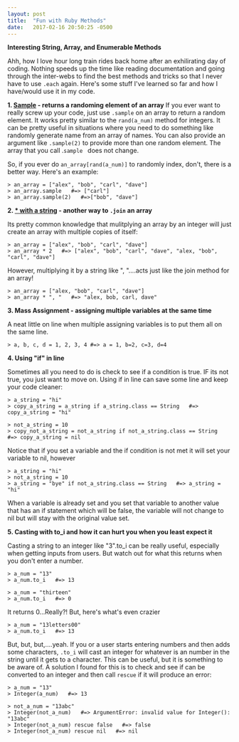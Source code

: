 ```yaml
---
layout: post
title:  "Fun with Ruby Methods"
date:   2017-02-16 20:50:25 -0500
---
```



**Interesting String, Array, and Enumerable Methods**

Ahh, how I love hour long train rides back home after an exhilirating day of coding. Nothing speeds up the time like reading documentation and going through the inter-webs to find the best methods and tricks so that I never have to use `.each` again. Here's some stuff I've learned so far and how I have/would use it in my code.

**1. [Sample](https://ruby-doc.org/core-2.2.0/Array.html#method-i-sample) - returns a randoming element of an array**
If you ever want to really screw up your code, just use `.sample` on an array to return a random element. It works pretty similar to the `rand(a_num)` method for integers. It can be pretty useful in situations where you need to do something like randomly generate name from an array of names. You can also provide an argument like `.sample(2)` to provide more than one random element. The array that you call .`sample ` does not change. 

So, if you ever do `an_array[rand(a_num)]` to randomly index, don't, there is a better way. Here's an example:

```
> an_array = ["alex", "bob", "carl", "dave"]
> an_array.sample   #=> ["carl"]
> an_array.sample(2)   #=>["bob", "dave"]
```

**2. [* with a string](https://ruby-doc.org/core-2.2.0/Array.html#method-i-2A) - another way to `.join` an array**

Its pretty common knowledge that mulitplying an array by an integer will just create an array with multiple copies of itself:

```
> an_array = ["alex", "bob", "carl", "dave"]
> an_array * 2   #=> ["alex", "bob", "carl", "dave", "alex, "bob", "carl", "dave"]
```

However, multiplying it by a string like ", "....acts just like the join method for an array! 

```
> an_array = ["alex, "bob", "carl", "dave"]
> an_array * ", "   #=> "alex, bob, carl, dave"
```

**3. Mass Assignment - assigning multiple variables at the same time**

A neat little on line when multiple assigning variables is to put them all on the same line.

```
> a, b, c, d = 1, 2, 3, 4 #=> a = 1, b=2, c=3, d=4
```

**4. Using "if" in line**

Sometimes all you need to do is check to see if a condition is true. IF its not true, you just want to move on. Using if in line can save some line and keep your code cleaner:

```
> a_string = "hi"
> copy_a_string = a_string if a_string.class == String   #=> copy_a_string = "hi"

> not_a_string = 10
> copy_not_a_string = not_a_string if not_a_string.class == String   #=> copy_a_string = nil
```

Notice that if you set a variable and the if condition is not met it will set your variable to nil, however

```
> a_string = "hi"
> not_a_string = 10
> a_string = "bye" if not_a_string.class == String   #=> a_string = "hi"
```

When a variable is already set and you set that variable to another value that has an if statement which will be false, the variable will not change to nil but will stay with the original value set. 

**5. Casting with to_i and how it can hurt you when you least expect it**

Casting a string to an integer like "3".to_i can be really useful, especially when getting inputs from users. But watch out for what this returns when you don't enter a number. 

```
> a_num = "13"
> a_num.to_i   #=> 13

> a_num = "thirteen"
> a_num.to_i   #=> 0
```

It returns 0...Really?! But, here's what's even crazier

```
> a_num = "13letters00"
> a_num.to_i   #=> 13
```

But, but, but,....yeah. If you or a user starts entering numbers and then adds some characters, `.to_i` will cast an integer for whatever is an number in the string until it gets to a character. This can be useful, but it is something to be aware of. A solution I found for this is to check and see if can be converted to an integer and then call `rescue` if it will produce an error:

```
> a_num = "13"
> Integer(a_num)   #=> 13

> not_a_num = "13abc"
> Integer(not_a_num)   #=> ArgumentError: invalid value for Integer(): "13abc"
> Integer(not_a_num) rescue false   #=> false
> Integer(not_a_num) rescue nil   #=> nil
```


